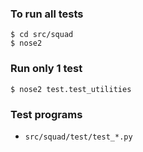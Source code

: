 ### To run all tests

```
$ cd src/squad
$ nose2
```

### Run only 1 test

```
$ nose2 test.test_utilities
```

### Test programs
* `src/squad/test/test_*.py`